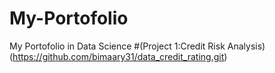 # My-Portofolio
My Portofolio in Data Science
#(Project 1:Credit Risk Analysis)(https://github.com/bimaary31/data_credit_rating.git)
